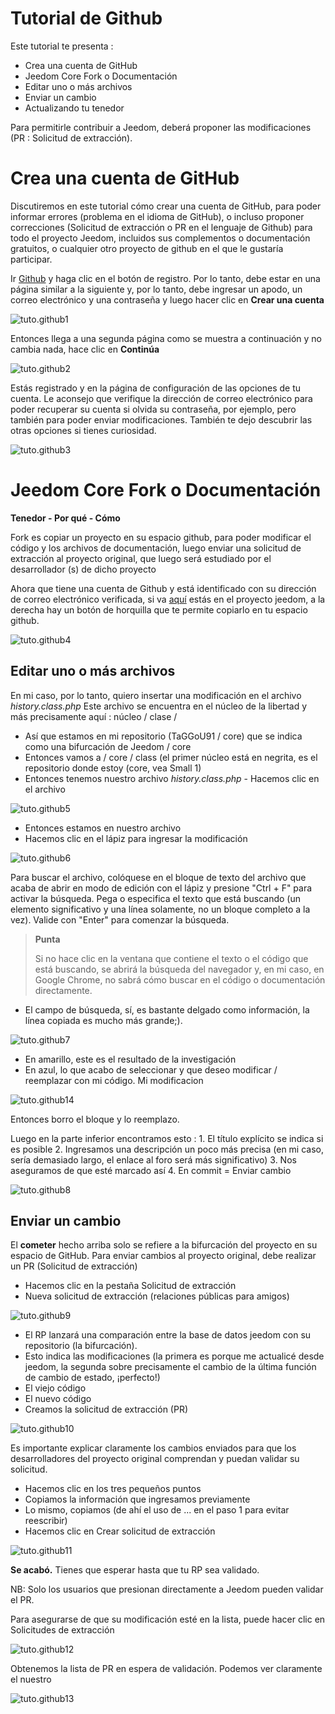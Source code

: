 # Tutorial de Github

Este tutorial te presenta :

-   Crea una cuenta de GitHub
-   Jeedom Core Fork o Documentación
-   Editar uno o más archivos
-   Enviar un cambio
-   Actualizando tu tenedor

Para permitirle contribuir a Jeedom, deberá proponer las modificaciones (PR : Solicitud de extracción).

# Crea una cuenta de GitHub

Discutiremos en este tutorial cómo crear una cuenta de GitHub, para poder informar errores (problema en el idioma de GitHub), o incluso proponer correcciones (Solicitud de extracción o PR en el lenguaje de Github) para todo el proyecto Jeedom, incluidos sus complementos o documentación gratuitos, o cualquier otro proyecto de github en el que le gustaría participar.

Ir [Github](https://github.com) y haga clic en el botón de registro. Por lo tanto, debe estar en una página similar a la siguiente y, por lo tanto, debe ingresar un apodo, un correo electrónico y una contraseña y luego hacer clic en **Crear una cuenta**

![tuto.github1](images/tuto.github1.png)

Entonces llega a una segunda página como se muestra a continuación y no cambia nada, hace clic en **Continúa**

![tuto.github2](images/tuto.github2.png)

Estás registrado y en la página de configuración de las opciones de tu cuenta. Le aconsejo que verifique la dirección de correo electrónico para poder recuperar su cuenta si olvida su contraseña, por ejemplo, pero también para poder enviar modificaciones. También te dejo descubrir las otras opciones si tienes curiosidad.

![tuto.github3](images/tuto.github3.png)

# Jeedom Core Fork o Documentación

**Tenedor - Por qué - Cómo**

Fork es copiar un proyecto en su espacio github, para poder modificar el código y los archivos de documentación, luego enviar una solicitud de extracción al proyecto original, que luego será estudiado por el desarrollador (s) de dicho proyecto

Ahora que tiene una cuenta de Github y está identificado con su dirección de correo electrónico verificada, si va [aquí](https://github.com/jeedom/core) estás en el proyecto jeedom, a la derecha hay un botón de horquilla que te permite copiarlo en tu espacio github.

![tuto.github4](images/tuto.github4.png)

## Editar uno o más archivos

En mi caso, por lo tanto, quiero insertar una modificación en el archivo *history.class.php* Este archivo se encuentra en el núcleo de la libertad y más precisamente aquí : núcleo / clase /

- Así que estamos en mi repositorio (TaGGoU91 / core) que se indica como una bifurcación de Jeedom / core
- Entonces vamos a / core / class (el primer núcleo está en negrita, es el repositorio donde estoy (core, vea Small 1)
- Entonces tenemos nuestro archivo *history.class.php* - Hacemos clic en el archivo

![tuto.github5](images/tuto.github5.png)

- Entonces estamos en nuestro archivo
- Hacemos clic en el lápiz para ingresar la modificación

![tuto.github6](images/tuto.github6.png)

Para buscar el archivo, colóquese en el bloque de texto del archivo que acaba de abrir en modo de edición con el lápiz y presione "Ctrl + F" para activar la búsqueda. Pega o especifica el texto que está buscando (un elemento significativo y una línea solamente, no un bloque completo a la vez). Valide con "Enter" para comenzar la búsqueda.
> **Punta**
>
> Si no hace clic en la ventana que contiene el texto o el código que está buscando, se abrirá la búsqueda del navegador y, en mi caso, en Google Chrome, no sabrá cómo buscar en el código o documentación directamente.

- El campo de búsqueda, sí, es bastante delgado como información, la línea copiada es mucho más grande;).

![tuto.github7](images/tuto.github7.png)

- En amarillo, este es el resultado de la investigación
- En azul, lo que acabo de seleccionar y que deseo modificar / reemplazar con mi código. Mi modificacion

![tuto.github14](images/tuto.github14.png)

Entonces borro el bloque y lo reemplazo.

Luego en la parte inferior encontramos esto : 1. El título explícito se indica si es posible 2. Ingresamos una descripción un poco más precisa (en mi caso, sería demasiado largo, el enlace al foro será más significativo) 3. Nos aseguramos de que esté marcado así 4. En commit = Enviar cambio

![tuto.github8](images/tuto.github8.png)

## Enviar un cambio

El **cometer** hecho arriba solo se refiere a la bifurcación del proyecto en su espacio de GitHub. Para enviar cambios al proyecto original, debe realizar un PR (Solicitud de extracción)

- Hacemos clic en la pestaña Solicitud de extracción
- Nueva solicitud de extracción (relaciones públicas para amigos)

![tuto.github9](images/tuto.github9.png)

- El RP lanzará una comparación entre la base de datos jeedom con su repositorio (la bifurcación).
- Esto indica las modificaciones (la primera es porque me actualicé desde jeedom, la segunda sobre precisamente el cambio de la última función de cambio de estado, ¡perfecto!)
- El viejo código
- El nuevo código
- Creamos la solicitud de extracción (PR)

![tuto.github10](images/tuto.github10.png)

Es importante explicar claramente los cambios enviados para que los desarrolladores del proyecto original comprendan y puedan validar su solicitud.

- Hacemos clic en los tres pequeños puntos
- Copiamos la información que ingresamos previamente
- Lo mismo, copiamos (de ahí el uso de ... en el paso 1 para evitar reescribir)
- Hacemos clic en Crear solicitud de extracción

![tuto.github11](images/tuto.github11.png)

**Se acabó.** Tienes que esperar hasta que tu RP sea validado.

NB: Solo los usuarios que presionan directamente a Jeedom pueden validar el PR.

Para asegurarse de que su modificación esté en la lista, puede hacer clic en Solicitudes de extracción

![tuto.github12](images/tuto.github12.png)

Obtenemos la lista de PR en espera de validación. Podemos ver claramente el nuestro

![tuto.github13](images/tuto.github13.png)
